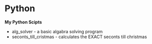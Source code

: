 # Python

**My Python Scipts**

<ul>
  <li>alg_solver - a basic algabra solving program</li>
  <li>seconts_till_cristmas - calculates the EXACT seconts till christmas</li>
</ul>
